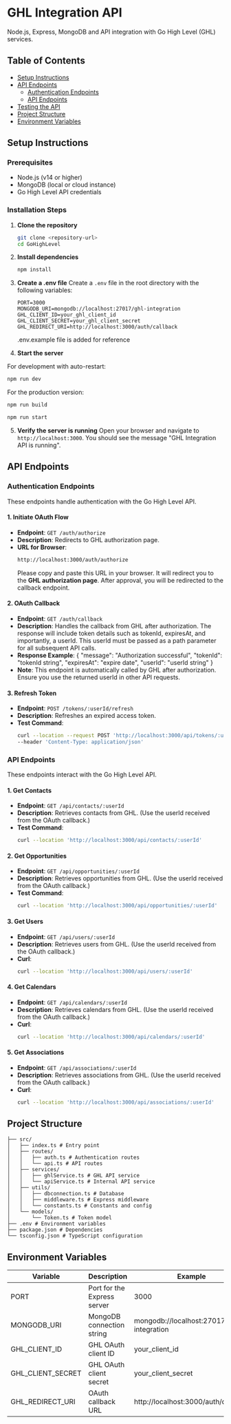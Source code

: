 # GHL Integration API

Node.js, Express, MongoDB and API integration with Go High Level (GHL) services.

## Table of Contents
- [Setup Instructions](#setup-instructions)
- [API Endpoints](#api-endpoints)
  - [Authentication Endpoints](#authentication-endpoints)
  - [API Endpoints](#api-endpoints-1)
- [Testing the API](#testing-the-api)
- [Project Structure](#project-structure)
- [Environment Variables](#environment-variables)

## Setup Instructions

### Prerequisites
- Node.js (v14 or higher)
- MongoDB (local or cloud instance)
- Go High Level API credentials

### Installation Steps

1. **Clone the repository**
   ```bash
   git clone <repository-url>
   cd GoHighLevel
   ```

2. **Install dependencies**
   ```bash
   npm install
   ```

3. **Create a .env file**
   Create a `.env` file in the root directory with the following variables:
   ```
   PORT=3000
   MONGODB_URI=mongodb://localhost:27017/ghl-integration
   GHL_CLIENT_ID=your_ghl_client_id
   GHL_CLIENT_SECRET=your_ghl_client_secret
   GHL_REDIRECT_URI=http://localhost:3000/auth/callback
   ```
   .env.example file is added for reference

4. **Start the server**

  For development with auto-restart:
   ```bash
   npm run dev
   ```

   For the production version:
   ```bash
   npm run build
   ```
   ```bash
   npm run start
   ```

5. **Verify the server is running**
   Open your browser and navigate to `http://localhost:3000`. You should see the message "GHL Integration API is running".

## API Endpoints

### Authentication Endpoints

These endpoints handle authentication with the Go High Level API.

#### 1. Initiate OAuth Flow
- **Endpoint**: `GET /auth/authorize`
- **Description**: Redirects to GHL authorization page.
- **URL for Browser**:
  ```bash
  http://localhost:3000/auth/authorize
  ```
  Please copy and paste this URL in your browser. It will redirect you to the **GHL authorization page**. After approval, you will be redirected to the callback endpoint.

#### 2. OAuth Callback
- **Endpoint**: `GET /auth/callback`
- **Description**: Handles the callback from GHL after authorization. The response will include token details such as tokenId, expiresAt, and importantly, a userId. This userId must be passed as a path parameter for all subsequent API calls.
- **Response Example**:
  {
    "message": "Authorization successful",
    "tokenId": "tokenId string",
    "expiresAt": "expire date",
    "userId": "userId string"
  }
- **Note**: This endpoint is automatically called by GHL after authorization. Ensure you use the returned userId in other API requests.

#### 3. Refresh Token
- **Endpoint**: `POST /tokens/:userId/refresh`
- **Description**: Refreshes an expired access token.
- **Test Command**:
  ```bash
  curl --location --request POST 'http://localhost:3000/api/tokens/:userId/refresh' \
  --header 'Content-Type: application/json'
  ```

### API Endpoints

These endpoints interact with the Go High Level API.

#### 1. Get Contacts
- **Endpoint**: `GET /api/contacts/:userId`
- **Description**: Retrieves contacts from GHL. (Use the userId received from the OAuth callback.)
- **Test Command**:
  ```bash
  curl --location 'http://localhost:3000/api/contacts/:userId'
  ```

#### 2. Get Opportunities
- **Endpoint**: `GET /api/opportunities/:userId`
- **Description**: Retrieves opportunities from GHL. (Use the userId received from the OAuth callback.)
- **Test Command**:
  ```bash
  curl --location 'http://localhost:3000/api/opportunities/:userId'
  ```

#### 3. Get Users
- **Endpoint**: `GET /api/users/:userId`
- **Description**: Retrieves users from GHL. (Use the userId received from the OAuth callback.)
- **Curl**:
  ```bash
  curl --location 'http://localhost:3000/api/users/:userId'
  ```

#### 4. Get Calendars
- **Endpoint**: `GET /api/calendars/:userId`
- **Description**: Retrieves calendars from GHL. (Use the userId received from the OAuth callback.)
- **Curl**:
  ```bash
  curl --location 'http://localhost:3000/api/calendars/:userId'
  ```

#### 5. Get Associations
- **Endpoint**: `GET /api/associations/:userId`
- **Description**: Retrieves associations from GHL. (Use the userId received from the OAuth callback.)
- **Curl**:
  ```bash
  curl --location 'http://localhost:3000/api/associations/:userId'
  ```

## Project Structure 
```
├── src/
│   ├── index.ts # Entry point
│   ├── routes/
│   │   ├── auth.ts # Authentication routes
│   │   └── api.ts # API routes
│   ├── services/
│   │   ├── ghlService.ts # GHL API service
│   │   └── apiService.ts # Internal API service
│   ├── utils/
│   │   ├── dbconnection.ts # Database
│   │   ├── middleware.ts # Express middleware
│   │   └── constants.ts # Constants and config
│   └── models/
│       └── Token.ts # Token model
├── .env # Environment variables
├── package.json # Dependencies
└── tsconfig.json # TypeScript configuration
```

## Environment Variables

| Variable           | Description                         | Example                                     |
|--------------------|-------------------------------------|---------------------------------------------|
| PORT               | Port for the Express server         | 3000                                        |
| MONGODB_URI        | MongoDB connection string           | mongodb://localhost:27017/ghl-integration   |
| GHL_CLIENT_ID      | GHL OAuth client ID                 | your_client_id                              |
| GHL_CLIENT_SECRET  | GHL OAuth client secret             | your_client_secret                          |
| GHL_REDIRECT_URI   | OAuth callback URL                  | http://localhost:3000/auth/callback           |
